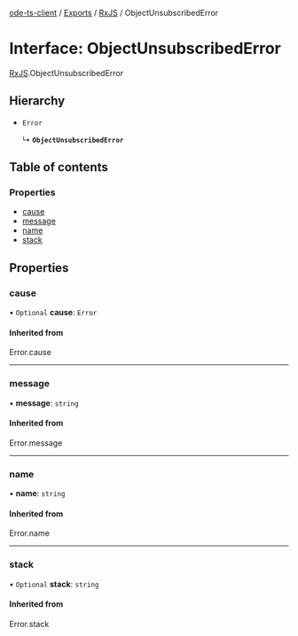 [ode-ts-client](../README.md) / [Exports](../modules.md) / [RxJS](../modules/RxJS.md) / ObjectUnsubscribedError

# Interface: ObjectUnsubscribedError

[RxJS](../modules/RxJS.md).ObjectUnsubscribedError

## Hierarchy

- `Error`

  ↳ **`ObjectUnsubscribedError`**

## Table of contents

### Properties

- [cause](RxJS.ObjectUnsubscribedError.md#cause)
- [message](RxJS.ObjectUnsubscribedError.md#message)
- [name](RxJS.ObjectUnsubscribedError.md#name)
- [stack](RxJS.ObjectUnsubscribedError.md#stack)

## Properties

### cause

• `Optional` **cause**: `Error`

#### Inherited from

Error.cause

___

### message

• **message**: `string`

#### Inherited from

Error.message

___

### name

• **name**: `string`

#### Inherited from

Error.name

___

### stack

• `Optional` **stack**: `string`

#### Inherited from

Error.stack

